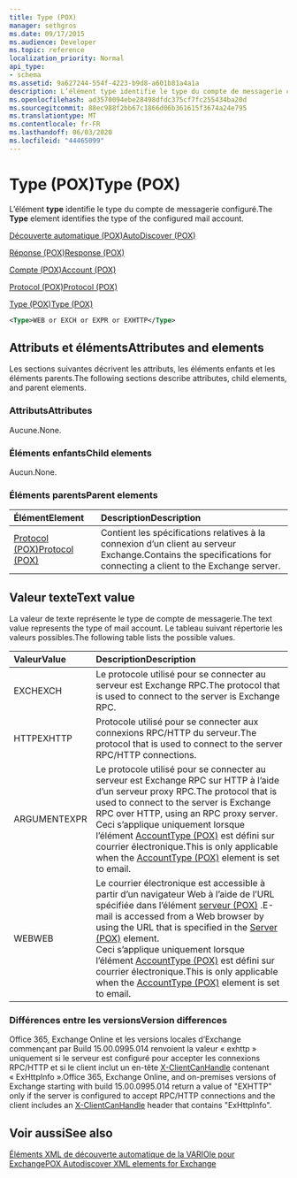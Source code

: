 ```yaml
---
title: Type (POX)
manager: sethgros
ms.date: 09/17/2015
ms.audience: Developer
ms.topic: reference
localization_priority: Normal
api_type:
- schema
ms.assetid: 9a627244-554f-4223-b9d8-a601b81a4a1a
description: L’élément type identifie le type du compte de messagerie configuré.
ms.openlocfilehash: ad3570094ebe28498dfdc375cf7fc255434ba20d
ms.sourcegitcommit: 88ec988f2bb67c1866d06b361615f3674a24e795
ms.translationtype: MT
ms.contentlocale: fr-FR
ms.lasthandoff: 06/03/2020
ms.locfileid: "44465099"
---
```

# <a name="type-pox"></a><span data-ttu-id="4bca1-103">Type (POX)</span><span class="sxs-lookup"><span data-stu-id="4bca1-103">Type (POX)</span></span>

<span data-ttu-id="4bca1-104">L’élément **type** identifie le type du compte de messagerie configuré.</span><span class="sxs-lookup"><span data-stu-id="4bca1-104">The **Type** element identifies the type of the configured mail account.</span></span> 
  
[<span data-ttu-id="4bca1-105">Découverte automatique (POX)</span><span class="sxs-lookup"><span data-stu-id="4bca1-105">AutoDiscover (POX)</span></span>](autodiscover-pox.md)
  
[<span data-ttu-id="4bca1-106">Réponse (POX)</span><span class="sxs-lookup"><span data-stu-id="4bca1-106">Response (POX)</span></span>](response-pox.md)
  
[<span data-ttu-id="4bca1-107">Compte (POX)</span><span class="sxs-lookup"><span data-stu-id="4bca1-107">Account (POX)</span></span>](account-pox.md)
  
[<span data-ttu-id="4bca1-108">Protocol (POX)</span><span class="sxs-lookup"><span data-stu-id="4bca1-108">Protocol (POX)</span></span>](protocol-pox.md)
  
[<span data-ttu-id="4bca1-109">Type (POX)</span><span class="sxs-lookup"><span data-stu-id="4bca1-109">Type (POX)</span></span>](type-pox.md)
  
```XML
<Type>WEB or EXCH or EXPR or EXHTTP</Type>
```

## <a name="attributes-and-elements"></a><span data-ttu-id="4bca1-110">Attributs et éléments</span><span class="sxs-lookup"><span data-stu-id="4bca1-110">Attributes and elements</span></span>

<span data-ttu-id="4bca1-111">Les sections suivantes décrivent les attributs, les éléments enfants et les éléments parents.</span><span class="sxs-lookup"><span data-stu-id="4bca1-111">The following sections describe attributes, child elements, and parent elements.</span></span>
  
### <a name="attributes"></a><span data-ttu-id="4bca1-112">Attributs</span><span class="sxs-lookup"><span data-stu-id="4bca1-112">Attributes</span></span>

<span data-ttu-id="4bca1-113">Aucune.</span><span class="sxs-lookup"><span data-stu-id="4bca1-113">None.</span></span>
  
### <a name="child-elements"></a><span data-ttu-id="4bca1-114">Éléments enfants</span><span class="sxs-lookup"><span data-stu-id="4bca1-114">Child elements</span></span>

<span data-ttu-id="4bca1-115">Aucun.</span><span class="sxs-lookup"><span data-stu-id="4bca1-115">None.</span></span>
  
### <a name="parent-elements"></a><span data-ttu-id="4bca1-116">Éléments parents</span><span class="sxs-lookup"><span data-stu-id="4bca1-116">Parent elements</span></span>

|<span data-ttu-id="4bca1-117">**Élément**</span><span class="sxs-lookup"><span data-stu-id="4bca1-117">**Element**</span></span>|<span data-ttu-id="4bca1-118">**Description**</span><span class="sxs-lookup"><span data-stu-id="4bca1-118">**Description**</span></span>|
|:-----|:-----|
|[<span data-ttu-id="4bca1-119">Protocol (POX)</span><span class="sxs-lookup"><span data-stu-id="4bca1-119">Protocol (POX)</span></span>](protocol-pox.md) <br/> |<span data-ttu-id="4bca1-120">Contient les spécifications relatives à la connexion d’un client au serveur Exchange.</span><span class="sxs-lookup"><span data-stu-id="4bca1-120">Contains the specifications for connecting a client to the Exchange server.</span></span>  <br/> |
   
## <a name="text-value"></a><span data-ttu-id="4bca1-121">Valeur texte</span><span class="sxs-lookup"><span data-stu-id="4bca1-121">Text value</span></span>

<span data-ttu-id="4bca1-122">La valeur de texte représente le type de compte de messagerie.</span><span class="sxs-lookup"><span data-stu-id="4bca1-122">The text value represents the type of mail account.</span></span> <span data-ttu-id="4bca1-123">Le tableau suivant répertorie les valeurs possibles.</span><span class="sxs-lookup"><span data-stu-id="4bca1-123">The following table lists the possible values.</span></span>
  
|<span data-ttu-id="4bca1-124">**Valeur**</span><span class="sxs-lookup"><span data-stu-id="4bca1-124">**Value**</span></span>|<span data-ttu-id="4bca1-125">**Description**</span><span class="sxs-lookup"><span data-stu-id="4bca1-125">**Description**</span></span>|
|:-----|:-----|
|<span data-ttu-id="4bca1-126">EXCH</span><span class="sxs-lookup"><span data-stu-id="4bca1-126">EXCH</span></span>  <br/> |<span data-ttu-id="4bca1-127">Le protocole utilisé pour se connecter au serveur est Exchange RPC.</span><span class="sxs-lookup"><span data-stu-id="4bca1-127">The protocol that is used to connect to the server is Exchange RPC.</span></span>  <br/> |
|<span data-ttu-id="4bca1-128">HTTP</span><span class="sxs-lookup"><span data-stu-id="4bca1-128">EXHTTP</span></span>  <br/> |<span data-ttu-id="4bca1-129">Protocole utilisé pour se connecter aux connexions RPC/HTTP du serveur.</span><span class="sxs-lookup"><span data-stu-id="4bca1-129">The protocol that is used to connect to the server RPC/HTTP connections.</span></span>  <br/> |
|<span data-ttu-id="4bca1-130">ARGUMENT</span><span class="sxs-lookup"><span data-stu-id="4bca1-130">EXPR</span></span>  <br/> |<span data-ttu-id="4bca1-131">Le protocole utilisé pour se connecter au serveur est Exchange RPC sur HTTP à l’aide d’un serveur proxy RPC.</span><span class="sxs-lookup"><span data-stu-id="4bca1-131">The protocol that is used to connect to the server is Exchange RPC over HTTP, using an RPC proxy server.</span></span>  <br/> <span data-ttu-id="4bca1-132">Ceci s’applique uniquement lorsque l’élément [AccountType (POX)](accounttype-pox.md) est défini sur courrier électronique.</span><span class="sxs-lookup"><span data-stu-id="4bca1-132">This is only applicable when the [AccountType (POX)](accounttype-pox.md) element is set to email.</span></span>  <br/> |
|<span data-ttu-id="4bca1-133">WEB</span><span class="sxs-lookup"><span data-stu-id="4bca1-133">WEB</span></span>  <br/> |<span data-ttu-id="4bca1-134">Le courrier électronique est accessible à partir d’un navigateur Web à l’aide de l’URL spécifiée dans l’élément [serveur (POX)](server-pox.md) .</span><span class="sxs-lookup"><span data-stu-id="4bca1-134">E-mail is accessed from a Web browser by using the URL that is specified in the [Server (POX)](server-pox.md) element.</span></span>  <br/> <span data-ttu-id="4bca1-135">Ceci s’applique uniquement lorsque l’élément [AccountType (POX)](accounttype-pox.md) est défini sur courrier électronique.</span><span class="sxs-lookup"><span data-stu-id="4bca1-135">This is only applicable when the [AccountType (POX)](accounttype-pox.md) element is set to email.</span></span>  <br/> |
   
### <a name="version-differences"></a><span data-ttu-id="4bca1-136">Différences entre les versions</span><span class="sxs-lookup"><span data-stu-id="4bca1-136">Version differences</span></span>

<span data-ttu-id="4bca1-137">Office 365, Exchange Online et les versions locales d’Exchange commençant par Build 15.00.0995.014 renvoient la valeur « exhttp » uniquement si le serveur est configuré pour accepter les connexions RPC/HTTP et si le client inclut un en-tête [X-ClientCanHandle](pox-autodiscover-request-for-exchange.md) contenant « ExHttpInfo ».</span><span class="sxs-lookup"><span data-stu-id="4bca1-137">Office 365, Exchange Online, and on-premises versions of Exchange starting with build 15.00.0995.014 return a value of "EXHTTP" only if the server is configured to accept RPC/HTTP connections and the client includes an [X-ClientCanHandle](pox-autodiscover-request-for-exchange.md) header that contains "ExHttpInfo".</span></span> 
  
## <a name="see-also"></a><span data-ttu-id="4bca1-138">Voir aussi</span><span class="sxs-lookup"><span data-stu-id="4bca1-138">See also</span></span>



[<span data-ttu-id="4bca1-139">Éléments XML de découverte automatique de la VARIOle pour Exchange</span><span class="sxs-lookup"><span data-stu-id="4bca1-139">POX Autodiscover XML elements for Exchange</span></span>](pox-autodiscover-xml-elements-for-exchange.md)

